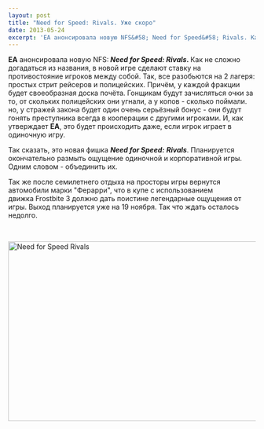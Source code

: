 ```yaml
---
layout: post
title: "Need for Speed: Rivals. Уже скоро"
date: 2013-05-24
excerpt: 'EA анонсировала новую NFS&#58; Need for Speed&#58; Rivals. Как не сложно догадаться из названия, в новой игре сделают ставку на противостояние игроков между собой. Так, все разобьются на 2 лагеря&#58; простых стрит рейсеров и полицейских. Причём, у каждой фракции будет своеобразная доска почёта. Гонщикам будут зачисляться очки за то, от скольких полицейских они угнали...'
---
```


<strong>EA</strong> анонсировала новую NFS:<strong><em> </em></strong><b><em>Need for Speed: Rivals</em>. </b>Как не сложно догадаться из названия, в новой игре сделают ставку на противостояние игроков между собой. Так, все разобьются на 2 лагеря: простых стрит рейсеров и полицейских. Причём, у каждой фракции будет своеобразная доска почёта. Гонщикам будут зачисляться очки за то, от скольких полицейских они угнали, а у копов - сколько поймали. но, у стражей закона будет один очень серьёзный бонус - они будут гонять преступника всегда в кооперации с другими игроками. И, как утверждает <strong>EA</strong>, это будет происходить даже, если игрок играет в одиночную игру.

Так сказать, это новая фишка <em><b>Need for Speed:</b> <strong>Rivals</strong></em>. Планируется окончательно размыть ощущение одиночной и корпоративной игры. Одним словом - объединить их.

Так же после семилетнего отдыха на просторы игры вернутся автомобили марки "Ферарри", что в купе с использованием движка Frostbite 3 должно дать поистине легендарные ощущения от игры. Выход планируется уже на 19 ноября. Так что ждать осталось недолго.

&nbsp;

<a href="http://gamersoul.ru/wp-content/uploads/2013/05/Need-for-Speed-Rivals.jpg"><img class="size-full wp-image-2502 aligncenter" alt="Need for Speed Rivals" src="http://gamersoul.ru/wp-content/uploads/2013/05/Need-for-Speed-Rivals.jpg" width="650" height="366" /></a>